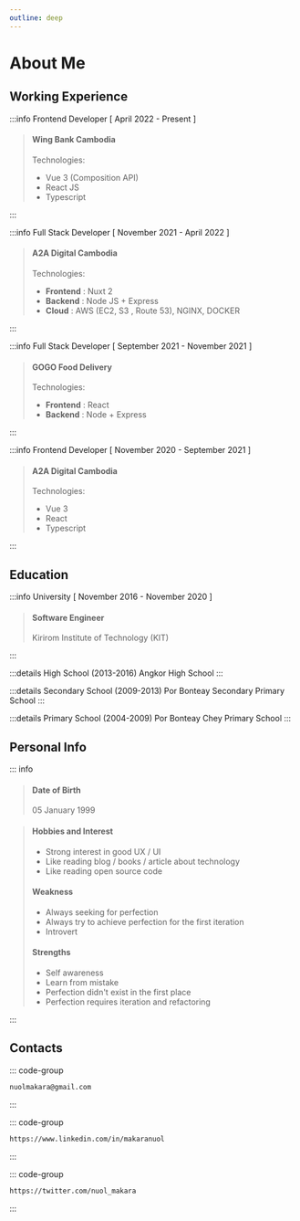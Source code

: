```yaml
---
outline: deep
---
```


# About Me

## Working Experience

:::info Frontend Developer
[ April 2022 - Present ]

> #### Wing Bank Cambodia
>
> Technologies:
>
> - Vue 3 (Composition API)
> - React JS
> - Typescript

:::

:::info Full Stack Developer
[ November 2021 - April 2022 ]
> #### A2A Digital Cambodia
>
> Technologies:
>
> - **Frontend** : Nuxt 2
> - **Backend** : Node JS + Express
> - **Cloud** : AWS (EC2, S3 , Route 53), NGINX, DOCKER

:::

:::info Full Stack Developer
[ September 2021 - November 2021 ]
> #### GOGO Food Delivery
>
> Technologies:
>
> - **Frontend** : React
> - **Backend** : Node + Express

:::

:::info Frontend Developer
[ November 2020 - September 2021 ]
> #### A2A Digital Cambodia
>
> Technologies:
>
> - Vue 3
> - React
> - Typescript

:::

## Education

:::info University
[ November 2016 - November 2020 ]
> #### Software Engineer
>
> Kirirom Institute of Technology (KIT)

:::

:::details High School (2013-2016)
Angkor High School
:::

:::details Secondary School (2009-2013)
Por Bonteay Secondary Primary School
:::

:::details Primary School (2004-2009)
Por Bonteay Chey Primary School
:::

## Personal Info

::: info

> #### Date of Birth
>
> 05 January 1999

> #### Hobbies and Interest
>
> - Strong interest in good UX / UI
> - Like reading blog / books / article about technology
> - Like reading open source code
>
> #### Weakness
>
> - Always seeking for perfection
> - Always try to achieve perfection for the first iteration
> - Introvert
>
> #### Strengths
>
> - Self awareness
> - Learn from mistake
> - Perfection didn't exist in the first place
> - Perfection requires iteration and refactoring

:::

## Contacts

::: code-group

```txt [Email]
nuolmakara@gmail.com
```

:::

::: code-group

```txt [LinkedIn]
https://www.linkedin.com/in/makaranuol
```

:::

::: code-group

```txt [Twitter]
https://twitter.com/nuol_makara
```

:::
